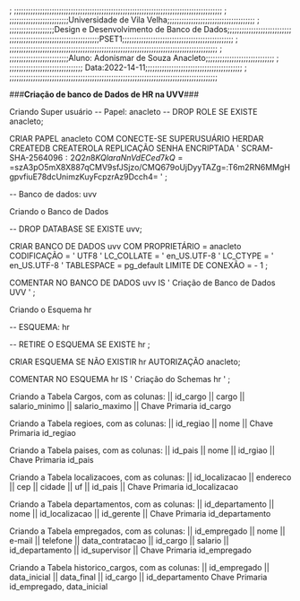 ; ;;;;;;;;;;;;;;;;;;;;;;;;;;;;;;;;;;;;;;;;;;;;;;;;;;;;;;;;;;;;;;;;;;;;;;;;;;;;;;;;;;;;;;;;
; ;;;;;;;;;;;;;;;;;;;;;;;;;Universidade de Vila Velha;;;;;;;;;;;;;;;;;;;;;;;;;;;;;;;;;;;;;
; ;;;;;;;;;;;;;;;;;;;Design e Desenvolvimento de Banco de Dados;;;;;;;;;;;;;;;;;;;;;;;;;;;
;;;;;;;;;;;;;;;;;;;;;;;;;;;;;;;;;;;;;;PSET1;;;;;;;;;;;;;;;;;;;;;;;;;;;;;;;;;;;;;;;;;;;;;;;
; ;;;;;;;;;;;;;;;;;;;;;;;;;;;;;;;;;;;;;;;;;;;;;;;;;;;;;;;;;;;;;;;;;;;;;;;;;;;;;;;;;;;;;;;;
; ;;;;;;;;;;;;;;;;;;;;;;;;;Aluno: Adonismar de Souza Anacleto;;;;;;;;;;;;;;;;;;;;;;;;;;;;;
; ;;;;;;;;;;;;;;;;;;;;;;;;;;;;;;; Data:2022-14-11;;;;;;;;;;;;;;;;;;;;;;;;;;;;;;;;;;;;;;;;;
; ;;;;;;;;;;;;;;;;;;;;;;;;;;;;;;;;;;;;;;;;;;;;;;;;;;;;;;;;;;;;;;;;;;;;;;;;;;;;;;;;;;;;;;;;

###**Criação de banco de Dados de HR na UVV**###

Criando Super usuário
-- Papel: anacleto
-- DROP ROLE SE EXISTE anacleto;

CRIAR PAPEL anacleto COM
  CONECTE-SE
  SUPERUSUÁRIO
  HERDAR
  CREATEDB
  CREATEROLA
  REPLICAÇÃO
  SENHA ENCRIPTADA ' SCRAM-SHA-256$4096:2Q2n8KQlaraNnVdECed7kQ==$szA3pO5mX8X887qCMV9sfJSjzo/CMQ679oUjDyyTAZg=:T6m2RN6MMgHgpvfiuE78dcUnimzKuyFcpzrAz9Dcch4= ' ;

-- Banco de dados: uvv

Criando o Banco de Dados

-- DROP DATABASE SE EXISTE uvv;

CRIAR BANCO DE  DADOS  uvv
    COM
    PROPRIETÁRIO = anacleto
    CODIFICAÇÃO =  ' UTF8 '
    LC_COLLATE =  ' en_US.UTF-8 '
    LC_CTYPE =  ' en_US.UTF-8 '
    TABLESPACE = pg_default
LIMITE      DE CONEXÃO =  - 1 ;

COMENTAR NO BANCO DE DADOS uvv
    IS ' Criação de Banco de Dados UVV ' ;

Criando o Esquema hr

-- ESQUEMA: hr

-- RETIRE O ESQUEMA SE EXISTE hr ;

CRIAR  ESQUEMA  SE NÃO EXISTIR hr
    AUTORIZAÇÃO anacleto;

COMENTAR NO ESQUEMA hr
    IS ' Criação do Schemas hr ' ;


Criando a Tabela Cargos, com as colunas:
|| id_cargo || cargo || salario_minimo || salario_maximo ||
Chave Primaria id_cargo


Criando a Tabela regioes, com as colunas:
|| id_regiao || nome || 
Chave Primaria id_regiao


Criando a Tabela paises, com as colunas:
|| id_pais || nome || id_rgiao ||
Chave Primaria id_pais


Criando a Tabela localizacoes, com as colunas:
|| id_localizacao || endereco || cep || cidade || uf || id_pais ||
Chave Primaria id_localizacao


Criando a Tabela departamentos, com as colunas:
|| id_departamento || nome || id_localizacao || id_gerente ||
Chave Primaria id_departamento


Criando a Tabela empregados, com as colunas:
|| id_empregado || nome || e-mail || telefone || data_contratacao || id_cargo || salario || id_departamento || id_supervisor ||
Chave Primaria id_empregado


Criando a Tabela historico_cargos, com as colunas:
|| id_empregado || data_inicial || data_final || id_cargo || id_departamento
Chave Primaria id_empregado, data_inicial


